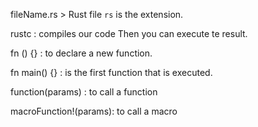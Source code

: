 fileName.rs > Rust file `rs` is the extension.

rustc <filename> : compiles our code
Then you can execute te result. 

fn <fnName>() {} : to declare a new function. 

fn main() {} : is the first function that is executed. 

function(params) : to call a function 

macroFunction!(params): to call a macro

